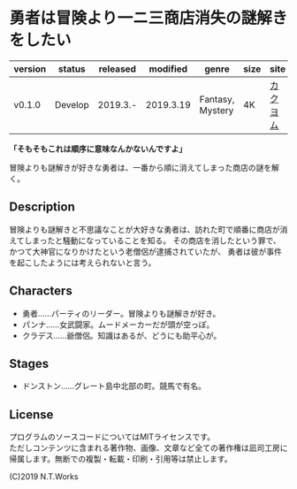# 勇者は冒険より一ニ三商店消失の謎解きをしたい

| version | status | released | modified | genre | size | site | contest |
| --- | --- | --- | --- | --- | --- | --- | --- |
| v0.1.0 | Develop | 2019.3.- | 2019.3.19 | Fantasy, Mystery | 4K | [カクヨム](https://kakuyomu.jp/) | [カクヨム3周年記念選手権](https://kakuyomu.jp/info/entry/3rd_anniversary_kac5) |

**「そもそもこれは順序に意味なんかないんですよ」**

冒険よりも謎解きが好きな勇者は、一番から順に消えてしまった商店の謎を解く。

## Description

冒険よりも謎解きと不思議なことが大好きな勇者は、訪れた町で順番に商店が消えてしまったと騒動になっていることを知る。
その商店を消したという罪で、かつて大神官になりかけたという老僧侶が逮捕されていたが、
勇者は彼が事件を起こしたようには考えられないと言う。

## Characters

- 勇者……パーティのリーダー。冒険よりも謎解きが好き。
- パンナ……女武闘家。ムードメーカーだが頭が空っぽ。
- クラデス……爺僧侶。知識はあるが、どうにも助平心が。

## Stages

- ドンストン……グレート島中北部の町。競馬で有名。

## License

プログラムのソースコードについてはMITライセンスです。  
ただしコンテンツに含まれる著作物、画像、文章など全ての著作権は凪司工房に帰属します。無断での複製・転載・印刷・引用等は禁止します。

(C)2019 N.T.Works

